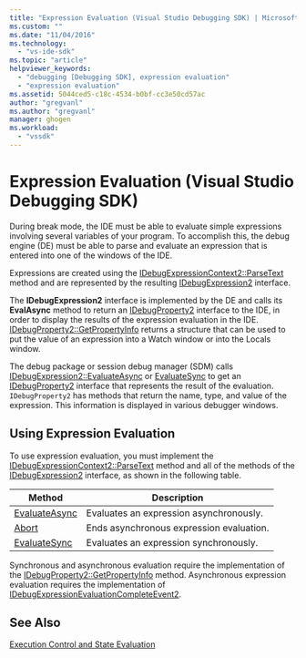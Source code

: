 ```yaml
---
title: "Expression Evaluation (Visual Studio Debugging SDK) | Microsoft Docs"
ms.custom: ""
ms.date: "11/04/2016"
ms.technology: 
  - "vs-ide-sdk"
ms.topic: "article"
helpviewer_keywords: 
  - "debugging [Debugging SDK], expression evaluation"
  - "expression evaluation"
ms.assetid: 5044ced5-c18c-4534-b0bf-cc3e50cd57ac
author: "gregvanl"
ms.author: "gregvanl"
manager: ghogen
ms.workload: 
  - "vssdk"
---
```

# Expression Evaluation (Visual Studio Debugging SDK)
During break mode, the IDE must be able to evaluate simple expressions involving several variables of your program. To accomplish this, the debug engine (DE) must be able to parse and evaluate an expression that is entered into one of the windows of the IDE.  
  
 Expressions are created using the [IDebugExpressionContext2::ParseText](../../extensibility/debugger/reference/idebugexpressioncontext2-parsetext.md) method and are represented by the resulting [IDebugExpression2](../../extensibility/debugger/reference/idebugexpression2.md) interface.  
  
 The **IDebugExpression2** interface is implemented by the DE and calls its **EvalAsync** method to return an [IDebugProperty2](../../extensibility/debugger/reference/idebugproperty2.md) interface to the IDE, in order to display the results of the expression evaluation in the IDE. [IDebugProperty2::GetPropertyInfo](../../extensibility/debugger/reference/idebugproperty2-getpropertyinfo.md) returns a structure that can be used to put the value of an expression into a Watch window or into the Locals window.  
  
 The debug package or session debug manager (SDM) calls [IDebugExpression2::EvaluateAsync](../../extensibility/debugger/reference/idebugexpression2-evaluateasync.md) or [EvaluateSync](../../extensibility/debugger/reference/idebugexpression2-evaluatesync.md) to get an [IDebugProperty2](../../extensibility/debugger/reference/idebugproperty2.md) interface that represents the result of the evaluation. `IDebugProperty2` has methods that return the name, type, and value of the expression. This information is displayed in various debugger windows.  
  
## Using Expression Evaluation  
 To use expression evaluation, you must implement the [IDebugExpressionContext2::ParseText](../../extensibility/debugger/reference/idebugexpressioncontext2-parsetext.md) method and all of the methods of the [IDebugExpression2](../../extensibility/debugger/reference/idebugexpression2.md) interface, as shown in the following table.  
  
|Method|Description|  
|------------|-----------------|  
|[EvaluateAsync](../../extensibility/debugger/reference/idebugexpression2-evaluateasync.md)|Evaluates an expression asynchronously.|  
|[Abort](../../extensibility/debugger/reference/idebugexpression2-abort.md)|Ends asynchronous expression evaluation.|  
|[EvaluateSync](../../extensibility/debugger/reference/idebugexpression2-evaluatesync.md)|Evaluates an expression synchronously.|  
  
 Synchronous and asynchronous evaluation require the implementation of the [IDebugProperty2::GetPropertyInfo](../../extensibility/debugger/reference/idebugproperty2-getpropertyinfo.md) method. Asynchronous expression evaluation requires the implementation of [IDebugExpressionEvaluationCompleteEvent2](../../extensibility/debugger/reference/idebugexpressionevaluationcompleteevent2.md).  
  
## See Also  
 [Execution Control and State Evaluation](../../extensibility/debugger/execution-control-and-state-evaluation.md)